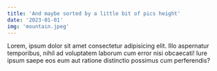 ```yaml
---
title: 'And maybe sorted by a little bit of pics height'
date: '2023-01-01'
img: 'mountain.jpeg'
---
```


Lorem, ipsum dolor sit amet consectetur adipisicing elit. Illo aspernatur temporibus, nihil ad voluptatem laborum cum error nisi obcaecati! Iure ipsum saepe eos eum aut ratione distinctio possimus cum perferendis?
